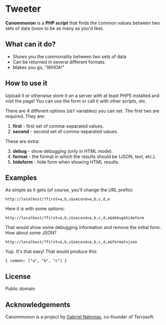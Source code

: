 Tweeter
=============

**Canommonon** is a **PHP _script_** that finds the common values between two sets of data (soon to be as many as you'd like).

What can it do?
-----------

* Shows you the commonality between two sets of data
* Can be returned in several different formats.
* Makes you go, _"WHOA!"_

How to use it
-----------

Upload it or otherwise store it on a server with at least PHP5 installed and visit the page!  You can use the form or call it with other scripts, etc.

There are 4 different options (```GET``` variables) you can set.  The first two are required.  They are:

1.  **first** - first set of comma-separated values.
2.  **second** - second set of comma-separated values.

These are extra:

3.  **debug** - show debugging (only in HTML mode).
4.  **format** - the format in which the results should be (JSON, text, etc.).
5.  **hideform** - hide form when showing HTML results.

Examples
-----------

As simple as it gets (of course, you'll change the URL prefix):

``` http://localhost/?first=a,b,c&second=a,b,c,d,e ```

Here it is with some options:

``` http://localhost/?first=a,b,c&second=a,b,c,d,e&debug&hideform ```

That would show some debugging information and remove the initial form.  How about some JSON?

``` http://localhost/?first=a,b,c&second=a,b,c,d,e&format=json ```

Yup.  It's that easy!  That would produce this:

``` { common: ["a", "b", "c"] } ```

License
-----------

Public domain

Acknowledgements
------------

Canommonon is a project by [Gabriel Nahmias](http://github.com/terrasoftlabs "Terrasoft's GitHub"), co-founder of Terrasoft.
